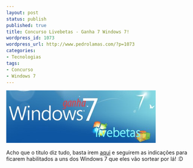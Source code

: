 ```yaml
---
layout: post
status: publish
published: true
title: Concurso Livebetas - Ganha 7 Windows 7!
wordpress_id: 1073
wordpress_url: http://www.pedrolamas.com/?p=1073
categories:
- Tecnologias
tags:
- Concurso
- Windows 7
---
```

[![Livebetas Concurso Windows 7](wp-content/uploads/2009/11/Livebetas-Concurso-Windows-7.jpg "Livebetas Concurso Windows 7")](http://www.livebetas.net/2009/11/05/concurso-livebetas-ganha-7-windows-7-2)

Acho que o titulo diz tudo, basta irem [aqui](http://www.livebetas.net/2009/11/05/concurso-livebetas-ganha-7-windows-7-2) e seguirem as indicações para ficarem habilitados a uns dos Windows 7 que eles vão sortear por lá! :D
